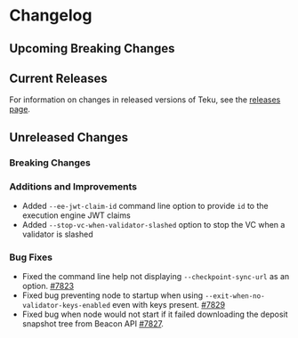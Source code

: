 # Changelog

## Upcoming Breaking Changes

## Current Releases

For information on changes in released versions of Teku, see
the [releases page](https://github.com/Consensys/teku/releases).

## Unreleased Changes

### Breaking Changes

### Additions and Improvements
- Added `--ee-jwt-claim-id` command line option to provide `id` to the execution engine JWT claims
- Added `--stop-vc-when-validator-slashed` option to stop the VC when a validator is slashed

### Bug Fixes
- Fixed the command line help not displaying `--checkpoint-sync-url` as an option. [#7823](https://github.com/Consensys/teku/issues/7823)
- Fixed bug preventing node to startup when using `--exit-when-no-validator-keys-enabled` even with keys present. [#7829](https://github.com/Consensys/teku/pull/7829)
- Fixed bug when node would not start if it failed downloading the deposit snapshot tree from Beacon API [#7827](https://github.com/Consensys/teku/issues/7827). 
